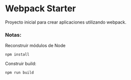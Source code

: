  # Webpack Starter

 Proyecto inicial para crear aplicaciones utilizando webpack.

 ### Notas:
 Reconstruir módulos de Node
 ```
 npm install
 ```

 Construir build:
 ```
 npm run build
 ```
